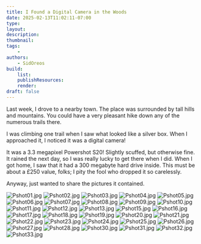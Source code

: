 ```yaml
---
title: I Found a Digital Camera in the Woods
date: 2025-02-13T11:02:11-07:00
type:
layout:
description:
thumbnail:
tags:
    -
authors:
    - SidOreos
build:
    list: 
    publishResources: 
    render: 
draft: false
---
```


Last week, I drove to a nearby town. The place was surrounded by tall hills and mountains. You could have a very pleasant hike down any of the numerous trails there.

I was climbing one trail when I saw what looked like a silver box. When I approached it, I noticed it was a digital camera!

It was a 3.3 megapixel Powershot S20! Slightly scuffed, but otherwise fine. It rained the next day, so I was really lucky to get there when I did. When I got home, I saw that it had a 300 megabyte hard drive inside. This must be about a £250 value, folks; I pity the fool who dropped it so carelessly.

Anyway, just wanted to share the pictures it contained.

![Pshot01.jpg](Pshot01.jpg)
![Pshot02.jpg](Pshot02.jpg)
![Pshot03.jpg](Pshot03.jpg)
![Pshot04.jpg](Pshot04.jpg)
![Pshot05.jpg](Pshot05.jpg)
![Pshot06.jpg](Pshot06.jpg)
![Pshot07.jpg](Pshot07.jpg)
![Pshot08.jpg](Pshot08.jpg)
![Pshot09.jpg](Pshot09.jpg)
![Pshot10.jpg](Pshot10.jpg)
![Pshot11.jpg](Pshot11.jpg)
![Pshot12.jpg](Pshot12.jpg)
![Pshot13.jpg](Pshot13.jpg)
![Pshot15.jpg](Pshot15.jpg)
![Pshot16.jpg](Pshot16.jpg)
![Pshot17.jpg](Pshot17.jpg)
![Pshot18.jpg](Pshot18.jpg)
![Pshot19.jpg](Pshot19.jpg)
![Pshot20.jpg](Pshot20.jpg)
![Pshot21.jpg](Pshot21.jpg)
![Pshot22.jpg](Pshot22.jpg)
![Pshot23.jpg](Pshot23.jpg)
![Pshot24.jpg](Pshot24.jpg)
![Pshot25.jpg](Pshot25.jpg)
![Pshot26.jpg](Pshot26.jpg)
![Pshot27.jpg](Pshot27.jpg)
![Pshot28.jpg](Pshot28.jpg)
![Pshot30.jpg](Pshot30.jpg)
![Pshot31.jpg](Pshot31.jpg)
![Pshot32.jpg](Pshot32.jpg)
![Pshot33.jpg](Pshot33.jpg)

